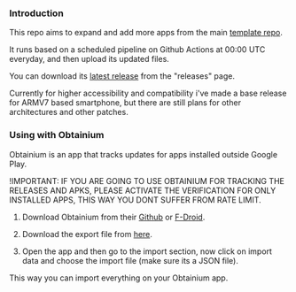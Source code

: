 ### Introduction

This repo aims to expand and add more apps from the main [template repo](https://github.com/j-hc/revanced-magisk-module).

It runs based on a scheduled pipeline on Github Actions at 00:00 UTC everyday, and then upload its updated files.

You can download its [latest release](https://github.com/OLuwis/revanced-extra-apks/releases/latest) from the "releases" page.

Currently for higher accessibility and compatibility i've made a base release for ARMV7 based smartphone, but there are still plans for other architectures and other patches.

### Using with Obtainium

Obtainium is an app that tracks updates for apps installed outside Google Play.

!IMPORTANT: IF YOU ARE GOING TO USE OBTAINIUM FOR TRACKING THE RELEASES AND APKS, PLEASE ACTIVATE THE VERIFICATION FOR ONLY INSTALLED APPS, THIS WAY YOU DONT SUFFER FROM RATE LIMIT.

1. Download Obtainium from their [Github](https://github.com/ImranR98/Obtainium) or [F-Droid](https://f-droid.org/pt_BR/packages/dev.imranr.obtainium.fdroid/).

2. Download the export file from [here](https://github.com/OLuwis/revanced-extra-apks/blob/main/obtainium_armv7.json).

3. Open the app and then go to the import section, now click on import data and choose the import file (make sure its a JSON file).

This way you can import everything on your Obtainium app.
